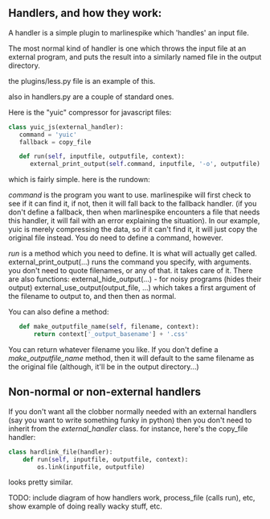 ## Handlers, and how they work:

A handler is a simple plugin to marlinespike which 'handles' an input file.

The most normal kind of handler is one which throws the input file at an external
program, and puts the result into a similarly named file in the output directory.

the plugins/less.py file is an example of this.

also in handlers.py are a couple of standard ones.

Here is the "yuic" compressor for javascript files:

```python
class yuic_js(external_handler):
   command = 'yuic'
   fallback = copy_file

   def run(self, inputfile, outputfile, context):
      external_print_output(self.command, inputfile, '-o', outputfile)
```

which is fairly simple.  here is the rundown:

*command* is the program you want to use.  marlinespike will first check to see if it can find it,
  if not, then it will fall back to the fallback handler. (if you don't define a fallback, then
  when marlinespike encounters a file that needs this handler, it will fail with an error explaining
  the situation).  In our example, yuic is merely compressing the data, so if it can't find it,
  it will just copy the original file instead.  You do need to define a command, however.

*run* is a method which you need to define. It is what will actually get called.
  external_print_output(...) runs the command you specify, with arguments.  you don't need to quote
  filenames, or any of that.  it takes care of it.  There are also functions:
  external_hide_output(...) - for noisy programs (hides their output)
  external_use_output(output_file, ...) which takes a first argument of the filename to 
  output to, and then then as normal.

You can also define a method:

```python
   def make_outputfile_name(self, filename, context):
       return context['_output_basename'] + '.css'
```

You can return whatever filename you like.  If you don't define a *make_outputfile_name* method,
then it will default to the same filename as the original file (although, it'll be in the output directory...)

## Non-normal or non-external handlers

If you don't want all the clobber normally needed with an external handlers (say you 
want to write something funky in python) then you don't need to inherit from the 
*external_handler* class.  for instance, here's the copy_file handler:

```python
class hardlink_file(handler):
    def run(self, inputfile, outputfile, context):
        os.link(inputfile, outputfile)
```

looks pretty similar.  

TODO: include diagram of how handlers work, process_file (calls run), etc, show example of 
doing really wacky stuff, etc.
